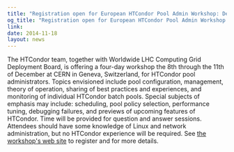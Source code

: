 ```yaml
---
title: "Registration open for European HTCondor Pool Admin Workshop: Dec. 8th - Dec. 11th, 2014"
og_title: "Registration open for European HTCondor Pool Admin Workshop: Dec. 8th - Dec. 11th, 2014"
link: 
date: 2014-11-18
layout: news
---
```


The HTCondor team, together with Worldwide LHC Computing Grid Deployment Board, is offering a four-day workshop the 8th through the 11th of December at CERN in Geneva, Switzerland, for HTCondor pool administrators.  Topics envisioned include pool configuration, management, theory of operation, sharing of best practices and experiences, and monitoring of individual HTCondor batch pools. Special subjects of emphasis may include: scheduling, pool policy selection, performance tuning, debugging failures, and previews of upcoming features of HTCondor. Time will be provided for question and answer sessions. Attendees should have some knowledge of Linux and network administration, but no HTCondor experience will be required. See <a href="http://indico.cern.ch/event/272794/">the workshop's web site</a> to register and for more details. 

